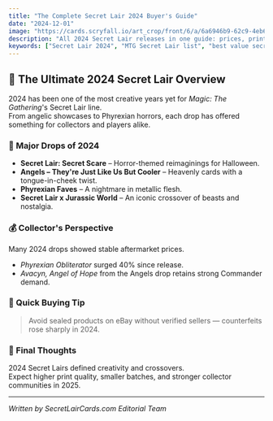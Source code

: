 ```yaml
---
title: "The Complete Secret Lair 2024 Buyer's Guide"
date: "2024-12-01"
image: "https://cards.scryfall.io/art_crop/front/6/a/6a6946b9-62c9-4eb6-85cb-46d13875dc2f.jpg"
description: "All 2024 Secret Lair releases in one guide: prices, print runs, best value drops, and collector insights."
keywords: ["Secret Lair 2024", "MTG Secret Lair list", "best value secret lair", "magic the gathering collectors", "secret lair drops"]
---
```


## 🧠 The Ultimate 2024 Secret Lair Overview

2024 has been one of the most creative years yet for *Magic: The Gathering*'s Secret Lair line.  
From angelic showcases to Phyrexian horrors, each drop has offered something for collectors and players alike.

### 🔹 Major Drops of 2024
- **Secret Lair: Secret Scare** – Horror-themed reimaginings for Halloween.
- **Angels – They're Just Like Us But Cooler** – Heavenly cards with a tongue-in-cheek twist.
- **Phyrexian Faves** – A nightmare in metallic flesh.
- **Secret Lair x Jurassic World** – An iconic crossover of beasts and nostalgia.

### 💰 Collector's Perspective
Many 2024 drops showed stable aftermarket prices.  
- *Phyrexian Obliterator* surged 40% since release.  
- *Avacyn, Angel of Hope* from the Angels drop retains strong Commander demand.  

### 🧾 Quick Buying Tip
> Avoid sealed products on eBay without verified sellers — counterfeits rose sharply in 2024.

### 🧩 Final Thoughts
2024 Secret Lairs defined creativity and crossovers.  
Expect higher print quality, smaller batches, and stronger collector communities in 2025.

---
*Written by SecretLairCards.com Editorial Team*








